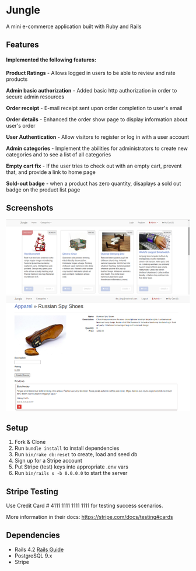 # Jungle

A mini e-commerce application built with Ruby and Rails

## Features

#### Implemented the following features:

**Product Ratings** - Allows logged in users to be able to review and rate products

**Admin basic authorization** - Added basic http authorization in order to secure admin resources

**Order receipt** - E-mail receipt sent upon order completion to user's email

**Order details** - Enhanced the order show page to display information about user's order

**User Authentication** - Allow visitors to register or log in with a user account

**Admin categories** - Implement the abilities for administrators to create new categories and to see a list of all categories

**Empty cart fix** - If the user tries to check out with an empty cart, prevent that, and provide a link to home page

**Sold-out badge** - when a product has zero quantity, disaplays a sold out badge on the product list page

## Screenshots

!["1"](https://raw.githubusercontent.com/Stan-Solo/jungle-rails/master/screenshots/Screenshot%20from%202019-02-24%2013-24-23.png )
!["2"](https://raw.githubusercontent.com/Stan-Solo/jungle-rails/master/screenshots/Screenshot%20from%202019-02-24%2013-24-58.png )


## Setup

1. Fork & Clone
2. Run `bundle install` to install dependencies
3. Run `bin/rake db:reset` to create, load and seed db
4. Sign up for a Stripe account
5. Put Stripe (test) keys into appropriate .env vars
6. Run `bin/rails s -b 0.0.0.0` to start the server

## Stripe Testing

Use Credit Card # 4111 1111 1111 1111 for testing success scenarios.

More information in their docs: <https://stripe.com/docs/testing#cards>

## Dependencies

* Rails 4.2 [Rails Guide](http://guides.rubyonrails.org/v4.2/)
* PostgreSQL 9.x
* Stripe
